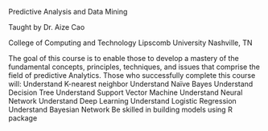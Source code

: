 Predictive Analysis and Data Mining

Taught by Dr. Aize Cao

College of Computing and Technology
Lipscomb University
Nashville, TN

The goal of this course is to enable those to develop a mastery of the fundamental concepts, principles, techniques, and issues that comprise the field of predictive Analytics. Those who successfully complete this course will:
Understand K-nearest neighbor
Understand Naïve Bayes
Understand Decision Tree
Understand Support Vector Machine
Understand Neural Network
Understand Deep Learning
Understand Logistic Regression 
Understand Bayesian Network
Be skilled in building models using R package
